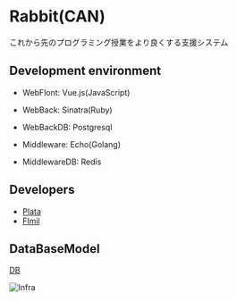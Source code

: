# Rabbit(CAN)

これから先のプログラミング授業をより良くする支援システム

## Development environment

- WebFlont: Vue.js(JavaScript)

- WebBack: Sinatra(Ruby)
- WebBackDB: Postgresql

- Middleware: Echo(Golang)
- MiddlewareDB: Redis

## Developers

- [Plata](https://github.com/aznalo)
- [Flmil](https://github.com/flmil)

## DataBaseModel
[DB](https://drive.google.com/file/d/1kf07mT_S549qSrl1QWfHZSJPp0sPhdZJ/view?usp=sharing)

![Infra](https://raw.githubusercontent.com/advancing-life/rabbit-can-/blob/master/.github/infra.jpg)

